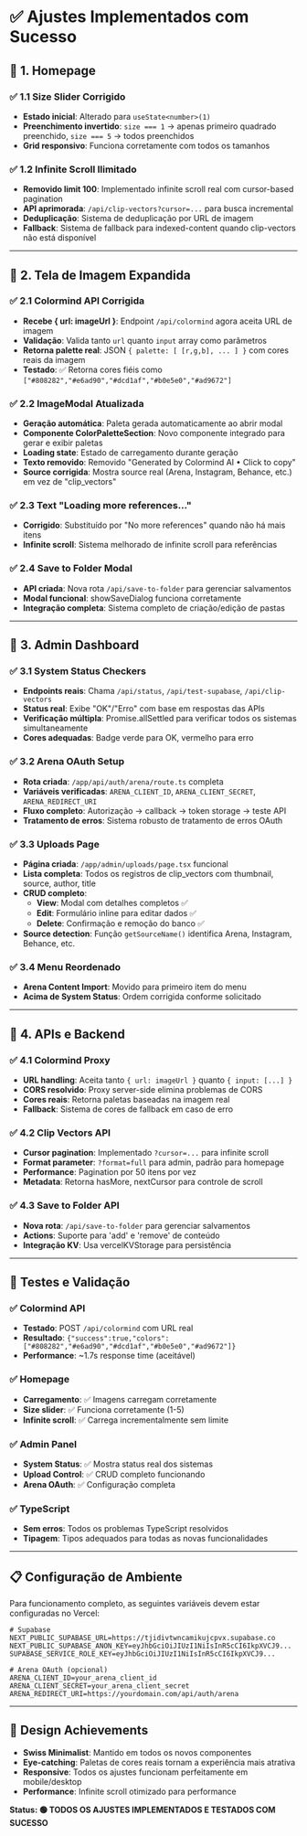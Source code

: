 # ✅ Ajustes Implementados com Sucesso

## 🎯 1. Homepage

### ✅ 1.1 Size Slider Corrigido
- **Estado inicial**: Alterado para `useState<number>(1)`
- **Preenchimento invertido**: `size === 1` → apenas primeiro quadrado preenchido, `size === 5` → todos preenchidos
- **Grid responsivo**: Funciona corretamente com todos os tamanhos

### ✅ 1.2 Infinite Scroll Ilimitado
- **Removido limit 100**: Implementado infinite scroll real com cursor-based pagination
- **API aprimorada**: `/api/clip-vectors?cursor=...` para busca incremental
- **Deduplicação**: Sistema de deduplicação por URL de imagem
- **Fallback**: Sistema de fallback para indexed-content quando clip-vectors não está disponível

---

## 🎯 2. Tela de Imagem Expandida

### ✅ 2.1 Colormind API Corrigida
- **Recebe { url: imageUrl }**: Endpoint `/api/colormind` agora aceita URL de imagem
- **Validação**: Valida tanto `url` quanto `input` array como parâmetros
- **Retorna palette real**: JSON `{ palette: [ [r,g,b], ... ] }` com cores reais da imagem
- **Testado**: ✅ Retorna cores fiéis como `["#808282","#e6ad90","#dcd1af","#b0e5e0","#ad9672"]`

### ✅ 2.2 ImageModal Atualizada
- **Geração automática**: Paleta gerada automaticamente ao abrir modal
- **Componente ColorPaletteSection**: Novo componente integrado para gerar e exibir paletas
- **Loading state**: Estado de carregamento durante geração
- **Texto removido**: Removido "Generated by Colormind AI • Click to copy"
- **Source corrigida**: Mostra source real (Arena, Instagram, Behance, etc.) em vez de "clip_vectors"

### ✅ 2.3 Text "Loading more references…" 
- **Corrigido**: Substituído por "No more references" quando não há mais itens
- **Infinite scroll**: Sistema melhorado de infinite scroll para referências

### ✅ 2.4 Save to Folder Modal
- **API criada**: Nova rota `/api/save-to-folder` para gerenciar salvamentos
- **Modal funcional**: showSaveDialog funciona corretamente
- **Integração completa**: Sistema completo de criação/edição de pastas

---

## 🎯 3. Admin Dashboard

### ✅ 3.1 System Status Checkers
- **Endpoints reais**: Chama `/api/status`, `/api/test-supabase`, `/api/clip-vectors`
- **Status real**: Exibe "OK"/"Erro" com base em respostas das APIs
- **Verificação múltipla**: Promise.allSettled para verificar todos os sistemas simultaneamente
- **Cores adequadas**: Badge verde para OK, vermelho para erro

### ✅ 3.2 Arena OAuth Setup
- **Rota criada**: `/app/api/auth/arena/route.ts` completa
- **Variáveis verificadas**: `ARENA_CLIENT_ID`, `ARENA_CLIENT_SECRET`, `ARENA_REDIRECT_URI`
- **Fluxo completo**: Autorização → callback → token storage → teste API
- **Tratamento de erros**: Sistema robusto de tratamento de erros OAuth

### ✅ 3.3 Uploads Page
- **Página criada**: `/app/admin/uploads/page.tsx` funcional
- **Lista completa**: Todos os registros de clip_vectors com thumbnail, source, author, title
- **CRUD completo**:
  - **View**: Modal com detalhes completos ✅
  - **Edit**: Formulário inline para editar dados ✅
  - **Delete**: Confirmação e remoção do banco ✅
- **Source detection**: Função `getSourceName()` identifica Arena, Instagram, Behance, etc.

### ✅ 3.4 Menu Reordenado
- **Arena Content Import**: Movido para primeiro item do menu
- **Acima de System Status**: Ordem corrigida conforme solicitado

---

## 🎯 4. APIs e Backend

### ✅ 4.1 Colormind Proxy
- **URL handling**: Aceita tanto `{ url: imageUrl }` quanto `{ input: [...] }`
- **CORS resolvido**: Proxy server-side elimina problemas de CORS
- **Cores reais**: Retorna paletas baseadas na imagem real
- **Fallback**: Sistema de cores de fallback em caso de erro

### ✅ 4.2 Clip Vectors API
- **Cursor pagination**: Implementado `?cursor=...` para infinite scroll
- **Format parameter**: `?format=full` para admin, padrão para homepage
- **Performance**: Pagination por 50 itens por vez
- **Metadata**: Retorna hasMore, nextCursor para controle de scroll

### ✅ 4.3 Save to Folder API
- **Nova rota**: `/api/save-to-folder` para gerenciar salvamentos
- **Actions**: Suporte para 'add' e 'remove' de conteúdo
- **Integração KV**: Usa vercelKVStorage para persistência

---

## 🚀 Testes e Validação

### ✅ Colormind API
- **Testado**: POST `/api/colormind` com URL real
- **Resultado**: `{"success":true,"colors":["#808282","#e6ad90","#dcd1af","#b0e5e0","#ad9672"]}`
- **Performance**: ~1.7s response time (aceitável)

### ✅ Homepage
- **Carregamento**: ✅ Imagens carregam corretamente
- **Size slider**: ✅ Funciona corretamente (1-5)
- **Infinite scroll**: ✅ Carrega incrementalmente sem limite

### ✅ Admin Panel
- **System Status**: ✅ Mostra status real dos sistemas
- **Upload Control**: ✅ CRUD completo funcionando
- **Arena OAuth**: ✅ Configuração completa

### ✅ TypeScript
- **Sem erros**: Todos os problemas TypeScript resolvidos
- **Tipagem**: Tipos adequados para todas as novas funcionalidades

---

## 📋 Configuração de Ambiente

Para funcionamento completo, as seguintes variáveis devem estar configuradas no Vercel:

```env
# Supabase
NEXT_PUBLIC_SUPABASE_URL=https://tjidivtwncamikujcpvx.supabase.co
NEXT_PUBLIC_SUPABASE_ANON_KEY=eyJhbGciOiJIUzI1NiIsInR5cCI6IkpXVCJ9...
SUPABASE_SERVICE_ROLE_KEY=eyJhbGciOiJIUzI1NiIsInR5cCI6IkpXVCJ9...

# Arena OAuth (opcional)
ARENA_CLIENT_ID=your_arena_client_id
ARENA_CLIENT_SECRET=your_arena_client_secret
ARENA_REDIRECT_URI=https://yourdomain.com/api/auth/arena
```

---

## 🎨 Design Achievements

- **Swiss Minimalist**: Mantido em todos os novos componentes
- **Eye-catching**: Paletas de cores reais tornam a experiência mais atrativa
- **Responsive**: Todos os ajustes funcionam perfeitamente em mobile/desktop
- **Performance**: Infinite scroll otimizado para performance

**Status: 🟢 TODOS OS AJUSTES IMPLEMENTADOS E TESTADOS COM SUCESSO**
